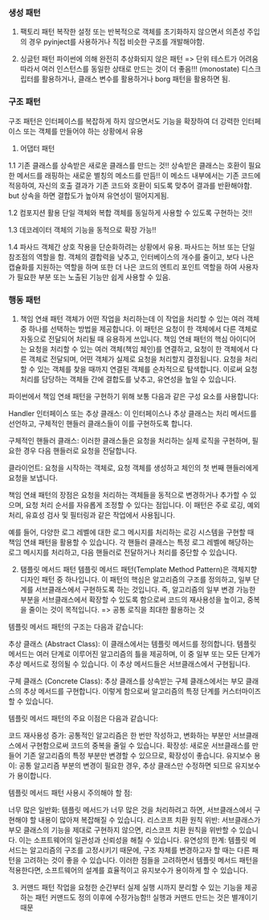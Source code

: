 ### 생성 패턴
1. 팩토리 패턴
복작한 설정 또는 반복적으로 객체를 초기화하지 않으면서 의존성 주입의 경우 pyinject를 사용하거나 직접 비슷한 구조를 개발해야함.

2. 싱글턴 패턴
파이썬에 의해 완전히 추상화되지 않은 패턴 => 단위 테스트가 어려움
따라서 여러 인스턴스를 동일한 상태로 만드는 것이 더 좋음!!! (monostate)
디스크립터를 활용하거나, 클래스 변수를 활용하거나 borg 패턴을 활용하면 됨.


### 구조 패턴
구조 패턴은 인터페이스를 복잡하게 하지 않으면서도 기능을 확장하여 더 강력한 인터페이스 또는 객체를 만들어야 하는 상황에서 유용

1. 어댑터 패턴

1.1 기존 클래스를 상속받은 새로운 클래스를 만드는 것!!
상속받은 클래스는 호환이 필요한 메서드를 래핑하는 새로운 별칭의 메소드를 만듬!! 이 메소드 내부에서는 기존 코드에 적응하여, 자신의 호출 결과가 기존 코드와 호환이 되도록 맞추어 결과를 반환해야함. but 상속을 하면 결합도가 높아져 유연성이 떨어지게됨.

1.2 컴포지션 활용
단일 객체와 복합 객체를 동일하게 사용할 수 있도록 구현하는 것!!

1.3 데코레이터
객체의 기능을 동적으로 확장 가능!! 

1.4 파사드
객체간 상호 작용을 단순화하려는 상황에서 유용. 파사드는 허브 또는 단일 참조점의 역할을 함.
객체의 결합력을 낮추고, 인터베이스의 개수를 줄이고, 보다 나은 캡슐화를 지원하는 역할을 하며 또한 더 나은 코드의 엔트리 포인트 역할을 하여 사용자가 필요한 부분 또는 노출된 기능만 쉽게 사용할 수 있음.

### 행동 패턴

1. 책임 연쇄 패턴
 객체가 어떤 작업을 처리하는데 이 작업을 처리할 수 있는 여러 객체 중 하나를 선택하는 방법을 제공합니다. 이 패턴은 요청이 한 객체에서 다른 객체로 자동으로 전달되어 처리될 때 유용하게 쓰입니다.
책임 연쇄 패턴의 핵심 아이디어는 요청을 처리할 수 있는 여러 객체(책임 체인)를 연결하고, 요청이 한 객체에서 다른 객체로 전달되며, 어떤 객체가 실제로 요청을 처리할지 결정됩니다. 요청을 처리할 수 있는 객체를 찾을 때까지 연결된 객체를 순차적으로 탐색합니다. 이로써 요청 처리를 담당하는 객체들 간에 결합도를 낮추고, 유연성을 높일 수 있습니다.

파이썬에서 책임 연쇄 패턴을 구현하기 위해 보통 다음과 같은 구성 요소를 사용합니다:

Handler 인터페이스 또는 추상 클래스: 이 인터페이스나 추상 클래스는 처리 메서드를 선언하고, 구체적인 핸들러 클래스들이 이를 구현하도록 합니다.

구체적인 핸들러 클래스: 이러한 클래스들은 요청을 처리하는 실제 로직을 구현하며, 필요한 경우 다음 핸들러로 요청을 전달합니다.

클라이언트: 요청을 시작하는 객체로, 요청 객체를 생성하고 체인의 첫 번째 핸들러에게 요청을 보냅니다.

책임 연쇄 패턴의 장점은 요청을 처리하는 객체들을 동적으로 변경하거나 추가할 수 있으며, 요청 처리 순서를 자유롭게 조정할 수 있다는 점입니다. 이 패턴은 주로 로깅, 예외 처리, 유효성 검사 및 필터링과 같은 작업에서 사용됩니다.

예를 들어, 다양한 로그 레벨에 대한 로그 메시지를 처리하는 로깅 시스템을 구현할 때 책임 연쇄 패턴을 활용할 수 있습니다. 각 핸들러 클래스는 특정 로그 레벨에 해당하는 로그 메시지를 처리하고, 다음 핸들러로 전달하거나 처리를 중단할 수 있습니다.

2. 탬플릿 메서드 패턴
템플릿 메서드 패턴(Template Method Pattern)은 객체지향 디자인 패턴 중 하나입니다. 이 패턴의 핵심은 알고리즘의 구조를 정의하고, 일부 단계를 서브클래스에서 구현하도록 하는 것입니다. 즉, 알고리즘의 일부 변경 가능한 부분을 서브클래스에서 확장할 수 있도록 함으로써 코드의 재사용성을 높이고, 중복을 줄이는 것이 목적입니다.  => 공통 로직을 최대한 활용하는 것


템플릿 메서드 패턴의 구조는 다음과 같습니다:

추상 클래스 (Abstract Class): 이 클래스에서는 템플릿 메서드를 정의합니다. 템플릿 메서드는 여러 단계로 이루어진 알고리즘의 틀을 제공하며, 이 중 일부 또는 모든 단계가 추상 메서드로 정의될 수 있습니다. 이 추상 메서드들은 서브클래스에서 구현됩니다.

구체 클래스 (Concrete Class): 추상 클래스를 상속받는 구체 클래스에서는 부모 클래스의 추상 메서드를 구현합니다. 이렇게 함으로써 알고리즘의 특정 단계를 커스터마이즈할 수 있습니다.

템플릿 메서드 패턴의 주요 이점은 다음과 같습니다:

코드 재사용성 증가: 공통적인 알고리즘은 한 번만 작성하고, 변화하는 부분만 서브클래스에서 구현함으로써 코드의 중복을 줄일 수 있습니다.
확장성: 새로운 서브클래스를 만들어 기존 알고리즘의 특정 부분만 변경할 수 있으므로, 확장성이 좋습니다.
유지보수 용이: 공통 알고리즘 부분의 변경이 필요한 경우, 추상 클래스만 수정하면 되므로 유지보수가 용이합니다.

템플릿 메서드 패턴 사용시 주의해야 할 점:

너무 많은 일반화: 템플릿 메서드가 너무 많은 것을 처리하려고 하면, 서브클래스에서 구현해야 할 내용이 많아져 복잡해질 수 있습니다.
리스코프 치환 원칙 위반: 서브클래스가 부모 클래스의 기능을 제대로 구현하지 않으면, 리스코프 치환 원칙을 위반할 수 있습니다. 이는 소프트웨어의 일관성과 신뢰성을 해칠 수 있습니다.
유연성의 한계: 템플릿 메서드는 알고리즘의 구조를 고정시키기 때문에, 구조 자체를 변경하고자 할 때는 다른 패턴을 고려하는 것이 좋을 수 있습니다.
이러한 점들을 고려하면서 템플릿 메서드 패턴을 적용한다면, 소프트웨어의 설계를 효율적이고 유지보수가 용이하게 할 수 있습니다.

3. 커맨드 패턴
작업을 요청한 순간부터 실제 실행 시까지 분리할 수 있는 기능을 제공하는 패턴
커맨드도 정의 이후에 수정가능함!! 실행과 커맨드 만드는 것은 별개이기 때문



